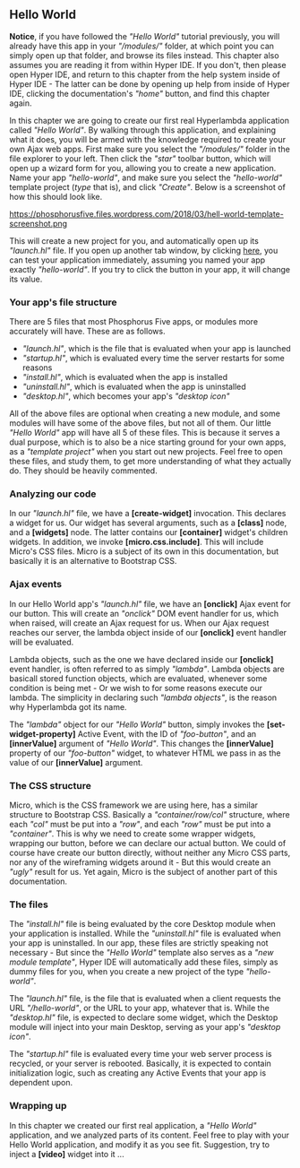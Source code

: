## Hello World

**Notice**, if you have followed the _"Hello World"_ tutorial previously, you will already have this app in
your _"/modules/"_ folder, at which point you can simply open up that folder, and browse its files instead.
This chapter also assumes you are reading it from within Hyper IDE. If you don't, then please open Hyper IDE,
and return to this chapter from the help system inside of Hyper IDE - The latter can be done by opening up
help from inside of Hyper IDE, clicking the documentation's _"home"_ button, and find this chapter again.

In this chapter we are going to create our first real Hyperlambda application called *"Hello World"*. By
walking through this application, and explaining what it does, you will be armed with the knowledge required
to create your own Ajax web apps. First make sure you select the _"/modules/"_ folder in the file explorer
to your left. Then click the _"star"_ toolbar button, which will open up a wizard form for you, allowing you
to create a new application. Name your app _"hello-world"_, and make sure you select the _"hello-world"_
template project (*type* that is), and click _"Create"_. Below is a screenshot of how this should look like.

https://phosphorusfive.files.wordpress.com/2018/03/hell-world-template-screenshot.png

This will create a new project for you, and automatically open up its _"launch.hl"_ file. If you open up another
tab window, by clicking [here](/hello-world), you can test your application immediately, assuming you named
your app exactly _"hello-world"_. If you try to click the button in your app, it will change its value.

### Your app's file structure

There are 5 files that most Phosphorus Five apps, or modules more accurately will have. These are as follows.

* _"launch.hl"_, which is the file that is evaluated when your app is launched
* _"startup.hl"_, which is evaluated every time the server restarts for some reasons
* _"install.hl"_, which is evaluated when the app is installed
* _"uninstall.hl"_, which is evaluated when the app is uninstalled
* _"desktop.hl"_, which becomes your app's _"desktop icon"_

All of the above files are optional when creating a new module, and some modules will have some of the above
files, but not all of them. Our little _"Hello World"_ app will have all 5 of these files. This is because
it serves a dual purpose, which is to also be a nice starting ground for your own apps, as a _"template project"_
when you start out new projects. Feel free to open these files, and study them, to get more understanding of
what they actually do. They should be heavily commented.

### Analyzing our code

In our _"launch.hl"_ file, we have a **[create-widget]** invocation. This declares a widget for us. Our widget has
several arguments, such as a **[class]** node, and a **[widgets]** node. The latter contains our **[container]**
widget's children widgets. In addition, we invoke **[micro.css.include]**. This will include Micro's CSS files.
Micro is a subject of its own in this documentation, but basically it is an alternative to Bootstrap CSS.

### Ajax events

In our Hello World app's _"launch.hl"_ file, we have an **[onclick]** Ajax event for our button. This will
create an *"onclick"* DOM event handler for us, which when raised, will create an Ajax request for us. When
our Ajax request reaches our server, the lambda object inside of our **[onclick]** event handler will be
evaluated.

Lambda objects, such as the one we have declared inside our **[onclick]** event handler, is often referred
to as simply _"lambda"_. Lambda objects are basicall stored function objects, which are evaluated,
whenever some condition is being met - Or we wish to for some reasons execute our lambda. The simplicity
in declaring such _"lambda objects"_, is the reason why Hyperlambda got its name.

The *"lambda"* object for our _"Hello World"_ button, simply invokes the **[set-widget-property]** Active Event, with the ID of *"foo-button"*, 
and an **[innerValue]** argument of *"Hello World"*. This changes the **[innerValue]** property of our *"foo-button"* widget, to whatever HTML we 
pass in as the value of our **[innerValue]** argument.

### The CSS structure

Micro, which is the CSS framework we are using here, has a similar structure to Bootstrap CSS. Basically a _"container/row/col"_ structure, 
where each _"col"_ must be put into a _"row"_, and each _"row"_ must be put into a _"container"_. This is why we need to create some
wrapper widgets, wrapping our button, before we can declare our actual button. We could of course have create our button directly, without
neither any Micro CSS parts, nor any of the wireframing widgets around it - But this would create an _"ugly"_ result for us. Yet again, Micro
is the subject of another part of this documentation.

### The files

The _"install.hl"_ file is being evaluated by the core Desktop module when your application is installed.
While the _"uninstall.hl"_ file is evaluated when your app is uninstalled. In our app, these files are strictly
speaking not necessary - But since the _"Hello World"_ template also serves as a _"new module template"_, Hyper
IDE will automatically add these files, simply as dummy files for you, when you create a new project of
the type _"hello-world"_.

The _"launch.hl"_ file, is the file that is evaluated when a client requests the URL _"/hello-world"_, or the
URL to your app, whatever that is. While the _"desktop.hl"_ file, is expected to declare some widget, which
the Desktop module will inject into your main Desktop, serving as your app's _"desktop icon"_.

The _"startup.hl"_ file is evaluated every time your web server process is recycled, or your server is rebooted.
Basically, it is expected to contain initialization logic, such as creating any Active Events that your app
is dependent upon.

### Wrapping up

In this chapter we created our first real application, a _"Hello World"_ application, and we analyzed parts of
its content. Feel free to play with your Hello World application, and modify it as you see fit. Suggestion,
try to inject a **[video]** widget into it ...

